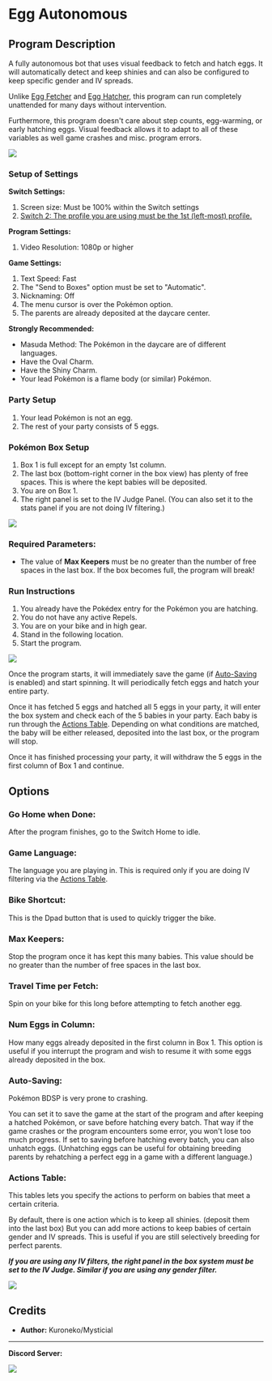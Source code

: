 # Egg Autonomous

## Program Description

A fully autonomous bot that uses visual feedback to fetch and hatch eggs. It will automatically detect and keep shinies and can also be configured to keep specific gender and IV spreads.

Unlike [Egg Fetcher](EggFetcher.md) and [Egg Hatcher](EggHatcher.md), this program can run completely unattended for many days without intervention.

Furthermore, this program doesn't care about step counts, egg-warming, or early hatching eggs. Visual feedback allows it to adapt to all of these variables as well game crashes and misc. program errors.

<img src="images/EggAutonomous-0.png">

### Setup of Settings

**Switch Settings:**
1. Screen size: Must be 100% within the Switch settings
2. [Switch 2: The profile you are using must be the 1st (left-most) profile.](/Wiki/Programs/NintendoSwitch/Switch2Notes.md#resetting-a-game-moves-the-cursor-to-the-1st-user-profile)

**Program Settings:**
1. Video Resolution: 1080p or higher

**Game Settings:**
1. Text Speed: Fast
2. The "Send to Boxes" option must be set to "Automatic".
3. Nicknaming: Off
4. The menu cursor is over the Pokémon option.
5. The parents are already deposited at the daycare center.

**Strongly Recommended:**
- Masuda Method: The Pokémon in the daycare are of different languages.
- Have the Oval Charm.
- Have the Shiny Charm.
- Your lead Pokémon is a flame body (or similar) Pokémon.

### Party Setup

1. Your lead Pokémon is not an egg.
2. The rest of your party consists of 5 eggs.

### Pokémon Box Setup

1. Box 1 is full except for an empty 1st column.
2. The last box (bottom-right corner in the box view) has plenty of free spaces. This is where the kept babies will be deposited.
3. You are on Box 1.
4. The right panel is set to the IV Judge Panel. (You can also set it to the stats panel if you are not doing IV filtering.)

<img src="images/EggAutonomous-1.png">

### Required Parameters:

- The value of **Max Keepers** must be no greater than the number of free spaces in the last box. If the box becomes full, the program will break!

### Run Instructions

1. You already have the Pokédex entry for the Pokémon you are hatching.
2. You do not have any active Repels.
3. You are on your bike and in high gear.
4. Stand in the following location.
5. Start the program.

<img src="images/EggAutonomous-2.png">

Once the program starts, it will immediately save the game (if [Auto-Saving](#auto-saving) is enabled) and start spinning. It will periodically fetch eggs and hatch your entire party.

Once it has fetched 5 eggs and hatched all 5 eggs in your party, it will enter the box system and check each of the 5 babies in your party. Each baby is run through the [Actions Table](#actions-table). Depending on what conditions are matched, the baby will be either released, deposited into the last box, or the program will stop.

Once it has finished processing your party, it will withdraw the 5 eggs in the first column of Box 1 and continue.


## Options

### Go Home when Done:

After the program finishes, go to the Switch Home to idle.

### Game Language:

The language you are playing in. This is required only if you are doing IV filtering via the [Actions Table](#actions-table).

### Bike Shortcut:

This is the Dpad button that is used to quickly trigger the bike.

### Max Keepers:

Stop the program once it has kept this many babies. This value should be no greater than the number of free spaces in the last box.

### Travel Time per Fetch:

Spin on your bike for this long before attempting to fetch another egg.

### Num Eggs in Column:

How many eggs already deposited in the first column in Box 1.
This option is useful if you interrupt the program and wish to resume it with some eggs already deposited in the box.

### Auto-Saving:

Pokémon BDSP is very prone to crashing.

You can set it to save the game at the start of the program and after keeping a hatched Pokémon, or save before hatching every batch.
That way if the game crashes or the program encounters some error, you won't lose too much progress.
If set to saving before hatching every batch, you can also unhatch eggs. (Unhatching eggs can be useful for obtaining breeding parents by rehatching a perfect egg in a game with a different language.)

### Actions Table:

This tables lets you specify the actions to perform on babies that meet a certain criteria.

By default, there is one action which is to keep all shinies. (deposit them into the last box)
But you can add more actions to keep babies of certain gender and IV spreads. This is useful if you are still selectively breeding for perfect parents.

***If you are using any IV filters, the right panel in the box system must be set to the IV Judge. Similar if you are using any gender filter.***

<img src="images/EggAutonomous-3.png">


## Credits

- **Author:** Kuroneko/Mysticial



<hr>

**Discord Server:** 

[<img src="https://canary.discordapp.com/api/guilds/695809740428673034/widget.png?style=banner2">](https://discord.gg/cQ4gWxN)

